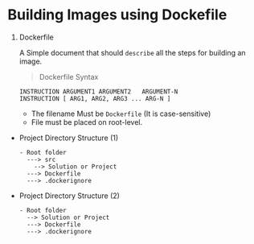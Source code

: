 # Building Images using Dockefile 

1. Dockerfile
   
   A Simple document that should `describe` all the steps for building an image.

   > Dockerfile Syntax
   ```dockefile
   INSTRUCTION ARGUMENT1 ARGUMENT2   ARGUMENT-N
   INSTRUCTION [ ARG1, ARG2, ARG3 ... ARG-N ]
   ```

    - The filename Must be `Dockerfile` (It is case-sensitive)
    - File must be placed on root-level.

    
- Project Directory Structure (1)

    ```
    - Root folder
      ---> src
        --> Solution or Project
      ---> Dockerfile
      ---> .dockerignore
    ```

- Project Directory Structure (2)

    ```
    - Root folder
      --> Solution or Project
      ---> Dockerfile
      ---> .dockerignore
    ```